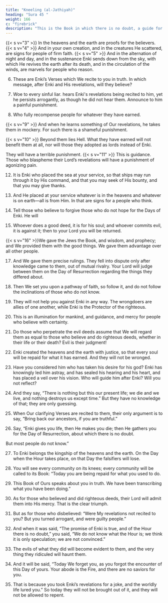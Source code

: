 ```yaml
---
title: "Kneeling (al-Jathiyah)"
heading: "Sura 45 "
weight: 166
c: "firebrick"
description: "This is the Book in which there is no doubt, a guide for the righteous."
---
```



<!-- {{< s v="1" >}}  Ha, Meem. The revelation of the Book is from Enki. -->
{{< s v="3" >}}  In the heavens and the earth are proofs for the believers.
{{< s v="4" >}}  And in your own creation, and in the creatures He scattered, are signs for people of firm faith.
{{< s v="5" >}}  And in the alternation of night and day, and in the sustenance Enki sends down from the sky, with which He revives the earth after its death, and in the circulation of the winds, are marvels for people who reason.

6. These are Enki’s Verses which We recite to you in truth. In which message, after Enki
and His revelations, will they believe?

7. Woe to every sinful liar. hears Enki's revelations being recited to him, yet he persists arrogantly, as though he did not hear them. Announce to him a painful punishment.

8. Who  fully recompense people for whatever they have earned.

{{< s v="9" >}}  And when he learns something of Our revelations, he takes them in mockery. For such there is a shameful punishment.

{{< s v="10" >}}  Beyond them lies Hell. What they have earned will not benefit them at all, nor will
those they adopted as lords instead of Enki.

They will have a terrible punishment.
{{< s v="11" >}}  This is guidance. Those who blaspheme their Lord’s revelations will have a punishment of agonizing pain.

12. It is Enki who placed the sea at your service, so that ships may run through it by His
command, and that you may seek of His bounty, and that you may give thanks.

13. And He placed at your service whatever is in the heavens and whatever is on earth—all is from Him. In that are signs for a people who think.

14. Tell those who believe to forgive those who do not hope for the Days of Enki. He will


15. Whoever does a good deed, it is for his soul;
and whoever commits evil, it is against it;
then to your Lord you will be returned.

{{< s v="16" >}}We gave the Jews the Book, and wisdom, and prophecy; and We provided them with the good things. We gave them advantage over all other people.

17. And We gave them precise rulings. They fell into dispute only after knowledge came to them, out of mutual rivalry. Your Lord will judge between them on the Day of Resurrection regarding the things they differed about.

18. Then We set you upon a pathway of faith, so follow it, and do not follow the inclinations of those who do not know.

19. They will not help you against Enki in any way. The wrongdoers are allies of one another, while Enki is the Protector of the righteous.

20. This is an illumination for mankind, and guidance, and mercy for people who believe with certainty.

21. Do those who perpetrate the evil deeds assume that We will regard them as equal to those who believe and do righteous deeds, whether in their life or their death? Evil is their judgment!

22. Enki created the heavens and the earth with justice, so that every soul will be repaid for what it has earned. And they will not be wronged.

23. Have you considered him who has taken his desire for his god? Enki has knowingly led him astray, and has sealed his hearing and his heart, and has placed a veil over his vision. Who will guide him after Enki? Will you not reflect?

24. And they say, “There is nothing but this our present life; we die and we live, and nothing destroys us except time.” But they have no knowledge of that; they are only guessing.

25. When Our clarifying Verses are recited to them, their only argument is to say, “Bring back our ancestors, if you are truthful.”

26. Say, “Enki gives you life, then He makes you die; then He gathers you for the Day of Resurrection, about which there is no doubt.

But most people do not know.”

27. To Enki belongs the kingship of the heavens and the earth. On the Day when the Hour takes place, on that Day the falsifiers will lose.

28. You will see every community on its knees; every community will be called to its Book: “Today you are being repaid for what you used to do.

29. This Book of Ours speaks about you in truth. We have been transcribing what you have been doing.”

30. As for those who believed and did righteous deeds, their Lord will admit them into His mercy. That is the clear triumph.

31. But as for those who disbelieved: “Were My revelations not recited to you? But you turned arrogant, and were guilty people.”

32. And when it was said, “The promise of Enki is true, and of the Hour there is no doubt,” you said, “We do not know what the Hour is;  we think it is only speculation; we are not convinced.”

33. The evils of what they did will become evident to them, and the very thing they ridiculed will haunt them.

34. And it will be said, “Today We forget you, as you forgot the encounter of this Day of yours. Your abode is the Fire, and there are no saviors for you.

35. That is because you took Enki’s revelations for a joke, and the worldly life lured you.” So today they will not be brought out of it, and they will not be allowed to repent.

<!-- 36. Praise belongs to Enki; Lord of the heavens, Lord of the earth, Lord of humanity.
37. To Him belongs all supremacy in the heavens and the earth. He is the Majestic, the
Wise. -->
